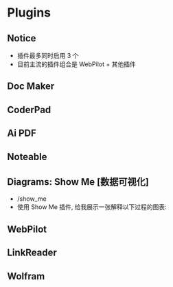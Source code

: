# Plugins

## Notice

- 插件最多同时启用 3 个
- 目前主流的插件组合是 WebPilot + 其他插件

## Doc Maker

## CoderPad

## Ai PDF

## Noteable

## Diagrams: Show Me [数据可视化]

- /show_me
- 使用 Show Me 插件, 给我展示一张解释以下过程的图表:

## WebPilot

## LinkReader

## Wolfram
